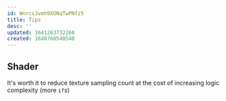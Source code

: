```yaml
---
id: WnrcsJvmh9XONqTwPNfz5
title: Tips
desc: ''
updated: 1641263732268
created: 1640760540540
---
```


## Shader

It's worth it to reduce texture sampling count at the cost of increasing logic complexity (more `if`s)
